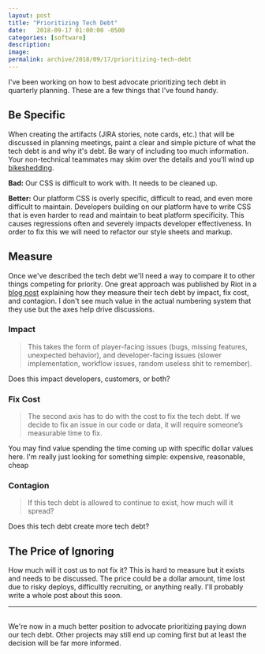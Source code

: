 ```yaml
---
layout: post
title: "Prioritizing Tech Debt"
date:   2018-09-17 01:00:00 -0500
categories: [software]
description: 
image: 
permalink: archive/2018/09/17/prioritizing-tech-debt
---
```


I've been working on how to best advocate prioritizing tech debt in quarterly planning. These are a few things that I've found handy.

## Be Specific
When creating the artifacts (JIRA stories, note cards, etc.) that will be discussed in planning meetings, paint a clear and simple picture of what the tech debt is and why it's debt. Be wary of including too much information. Your non-technical teammates may skim over the details and you'll wind up [bikeshedding](https://en.wiktionary.org/wiki/bikeshedding).

**Bad:**
Our CSS is difficult to work with. It needs to be cleaned up.

**Better:**
Our platform CSS is overly specific, difficult to read, and even more difficult to maintain. Developers building on our platform have to write CSS that is even harder to read and maintain to beat platform specificity. This causes regressions often and severely impacts developer effectiveness. In order to fix this we will need to refactor our style sheets and markup.

## Measure
Once we've described the tech debt we'll need a way to compare it to other things competing for priority. One great approach was published by Riot in a [blog post](https://engineering.riotgames.com/news/taxonomy-tech-debt) explaining how they measure their tech debt by impact, fix cost, and contagion. I don't see much value in the actual numbering system that they use but the axes help drive discussions.

### Impact
>This takes the form of player-facing issues (bugs, missing features, unexpected behavior), and developer-facing issues (slower implementation, workflow issues, random useless shit to remember).

Does this impact developers, customers, or both?

### Fix Cost
>The second axis has to do with the cost to fix the tech debt. If we decide to fix an issue in our code or data, it will require someone’s measurable time to fix.

You may find value spending the time coming up with specific dollar values here. I'm really just looking for something simple: expensive, reasonable, cheap

### Contagion
>If this tech debt is allowed to continue to exist, how much will it spread?

Does this tech debt create more tech debt?

## The Price of Ignoring
How much will it cost us to not fix it? This is hard to measure but it exists and needs to be discussed. The price could be a dollar amount, time lost due to risky deploys, difficultly recruiting, or anything really. I'll probably write a whole post about this soon.

----

<br />
We're now in a much better position to advocate prioritizing paying down our tech debt. Other projects may still end up coming first but at least the decision will be far more informed.